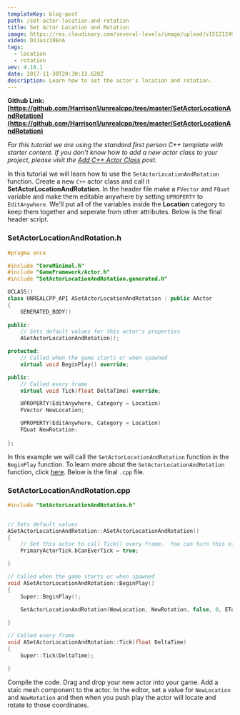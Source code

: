 ```yaml
---
templateKey: blog-post
path: /set-actor-location-and-rotation
title: Set Actor Location and Rotation
image: https://res.cloudinary.com/several-levels/image/upload/v1512124932/set-actor-location-rotation_exukw7.jpg
video: DzJasz19EnA
tags:
  - location
  - rotation
uev: 4.18.1
date: 2017-11-30T20:30:13.628Z
description: Learn how to set the actor's location and rotation.
---
```

**Github Link: [https://github.com/Harrison1/unrealcpp/tree/master/SetActorLocationAndRotation](https://github.com/Harrison1/unrealcpp/tree/master/SetActorLocationAndRotation)**

*For this tutorial we are using the standard first person C++ template with starter content. If you don't know how to add a new actor class to your project, please visit the [Add C++ Actor Class](/add-actor-class) post.*

In this tutorial we will learn how to use the `SetActorLocationAndRotation` function. Create a new `C++` actor class and call it **SetActorLocationAndRotation**. In the header file make a `FVector` and `FQuat` variable and make them editable anywhere by setting `UPROPERTY` to `EditAnywhere`. We'll put all of the variables inside the **Location** category to keep them together and seperate from other attributes. Below is the final header script.

### SetActorLocationAndRotation.h
```cpp
#pragma once

#include "CoreMinimal.h"
#include "GameFramework/Actor.h"
#include "SetActorLocationAndRotation.generated.h"

UCLASS()
class UNREALCPP_API ASetActorLocationAndRotation : public AActor
{
	GENERATED_BODY()
	
public:	
	// Sets default values for this actor's properties
	ASetActorLocationAndRotation();

protected:
	// Called when the game starts or when spawned
	virtual void BeginPlay() override;

public:	
	// Called every frame
	virtual void Tick(float DeltaTime) override;

	UPROPERTY(EditAnywhere, Category = Location)
	FVector NewLocation;

	UPROPERTY(EditAnywhere, Category = Location)
	FQuat NewRotation;
	
};
```

In this example we will call the `SetActorLocationAndRotation` function in the `BeginPlay` function. To learn more about the `SetActorLocationAndRotation` function, click [here](https://docs.unrealengine.com/latest/INT/API/Runtime/Engine/GameFramework/AActor/SetActorLocationAndRotation/). Below is the final `.cpp` file.

### SetActorLocationAndRotation.cpp
```cpp
#include "SetActorLocationAndRotation.h"


// Sets default values
ASetActorLocationAndRotation::ASetActorLocationAndRotation()
{
 	// Set this actor to call Tick() every frame.  You can turn this off to improve performance if you don't need it.
	PrimaryActorTick.bCanEverTick = true;

}

// Called when the game starts or when spawned
void ASetActorLocationAndRotation::BeginPlay()
{
	Super::BeginPlay();

	SetActorLocationAndRotation(NewLocation, NewRotation, false, 0, ETeleportType::None);	
	
}

// Called every frame
void ASetActorLocationAndRotation::Tick(float DeltaTime)
{
	Super::Tick(DeltaTime);

}
```

Compile the code. Drag and drop your new actor into your game. Add a staic mesh component to the actor. In the editor, set a value for `NewLocation` and `NewRotation` and then when you push play the actor will locate and rotate to those coordinates. 